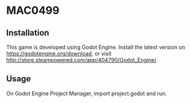 # MAC0499
## Installation
This game is developed using Godot Engine. Install the latest version on https://godotengine.org/download, or visit http://store.steampowered.com/app/404790/Godot_Engine/.
## Usage
On Godot Engine Project Manager, import project.godot and run.
